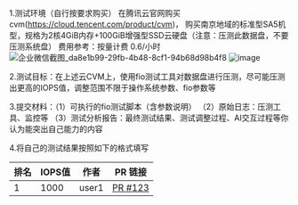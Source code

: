 1.测试环境（自行按要求购买）
在腾讯云官网购买cvm(https://cloud.tencent.com/product/cvm)，
购买南京地域的标准型SA5机型，规格为2核4GiB内存+100GiB增强型SSD云硬盘（注意：压测此数据盘，不要压测系统盘）
费用参考：按量计费 0.6/小时
![企业微信截图_da8e1b99-29fb-4b48-8cf1-94b68d98b4f8](https://github.com/user-attachments/assets/10e5a8b8-748e-4d17-b393-10d290dd17ea)
![image](https://github.com/user-attachments/assets/f74017b6-9e1c-4638-b9c0-69f3708cd07a)

    
2.测试目标：在上述云CVM上，使用fio测试工具对数据盘进行压测，尽可能压测出更高的IOPS值，调整范围不限于操作系统参数、fio参数等

3.提交材料：（1）可执行的fio测试脚本（含参数说明） （2）原始日志：压测工具、监控等 （3）测试分析报告：最终测试结果、测试调整过程、AI交互过程等你认为能突出自己能力的内容

4.将自己的测试结果按照如下的格式填写
<!-- RANKING_START -->
| 排名 | IOPS值 | 作者 | PR 链接 |
|------|----------|------|--------|
| 1 | 1000 | user1 | [PR #123](https://github.com/xingfeng2510/workshop/pull/123) |
<!-- RANKING_END -->
